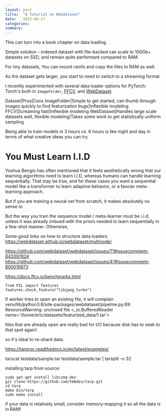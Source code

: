 ```yaml
---
layout: post
title:  "A Tutorial on Webdataset"
date:   2022-08-27
categories:
summary: 
---
```


This can turn into a book chapter on data loading.

Simple solution - indexed dataset with file-backed can scale to 100Gb+ datasets on SSD, and remain quite performant compared to RAM.

For tiny datasets, You can mount ramfs and copy the files to RAM as well.

As the dataset gets larger, you start to need to switch to a streaming format.



I recently experimented with several data loader options for PyTorch: Torch's built-in `ImageFolder`, [FFCV](https://github.com/libffcv/ffcv/tree/main/ffcv), and [WebDataset](https://github.com/webdataset/webdataset).

Dataset|Pros|Cons
ImageFolder|Simple to get started, can thumb through images quickly to find featurization bugs|Inflexible modeling
FFCV|Screaming fast|Inflexible modeling
WebDataset|Handles large scale datasets well, flexible modeling|Takes some work to get statistically uniform sampling


Being able to train models in 3 hours vs. 6 hours is like night and day in terms of what creative ideas you can try.


# You Must Learn I.I.D

Yoshua Bengio has often mentioned that it feels aesthetically wrong that our learning algorithms need to learn I.I.D, whereas humans can handle learning sequentially. That may be true, and for these cases you want a sequential model like a transformer to learn adaptive behavior, or a fancier meta-learning approach.

But if you are training a neural net from scratch, it makes absolutely no sense to

But the way you train the sequence model / meta-learner *must* be i.i.d, unless it was already imbued with the priors needed to learn sequentially in a few-shot manner. Otherwise, 



Some good links on how to structure data loaders:
https://webdataset.github.io/webdataset/multinode/

https://github.com/webdataset/webdataset/issues/71#issuecomment-843397824
https://github.com/webdataset/webdataset/issues/47#issuecomment-800019973

https://docs.ffcv.io/benchmarks.html


```
from PIL import features
features.check_feature("libjpeg_turbo")  
```


If worker tries to open an existing file, it will complain
venv/lib/python3.8/site-packages/webdataset/pipeline.py:69: ResourceWarning: unclosed file <_io.BufferedReader name='/home/eric/datasets/featurized_data/1.tar'>

files that are already open are really bad for I/O because disk has to seek to that spot again!

so it's ideal to re-shard data:

https://tarproc.readthedocs.io/en/latest/examples/

tarscat testdata/sample.tar testdata/sample.tar | tarsplit -n 32


installing tarp from source:
```
sudo apt-get install libczmq-dev
git clone https://github.com/tmbdev/tarp.git
cd tarp
make bin/tarp
sudo make install
```

if your data is relatively small, consider memory-mapping it so all the data is in RAM! 